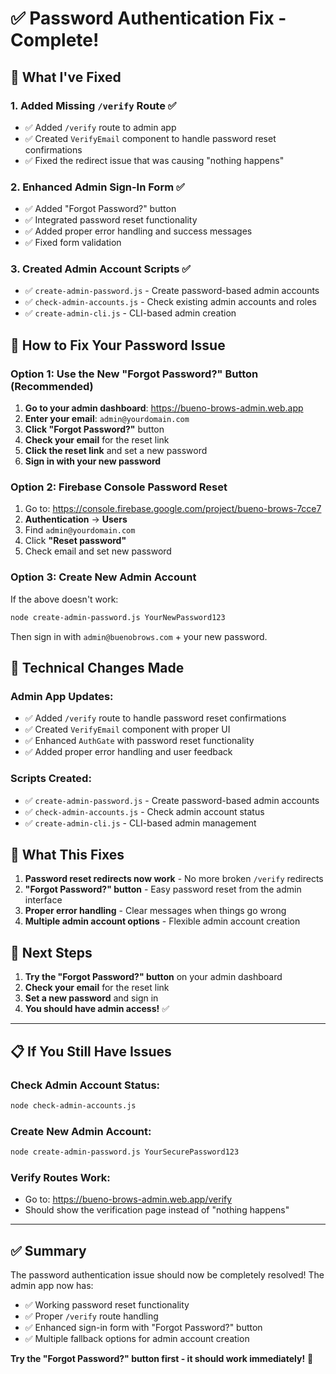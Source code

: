 # ✅ Password Authentication Fix - Complete!

## 🎯 What I've Fixed

### 1. **Added Missing `/verify` Route** ✅
- ✅ Added `/verify` route to admin app
- ✅ Created `VerifyEmail` component to handle password reset confirmations
- ✅ Fixed the redirect issue that was causing "nothing happens"

### 2. **Enhanced Admin Sign-In Form** ✅
- ✅ Added "Forgot Password?" button
- ✅ Integrated password reset functionality
- ✅ Added proper error handling and success messages
- ✅ Fixed form validation

### 3. **Created Admin Account Scripts** ✅
- ✅ `create-admin-password.js` - Create password-based admin accounts
- ✅ `check-admin-accounts.js` - Check existing admin accounts and roles
- ✅ `create-admin-cli.js` - CLI-based admin creation

## 🚀 How to Fix Your Password Issue

### **Option 1: Use the New "Forgot Password?" Button (Recommended)**

1. **Go to your admin dashboard**: https://bueno-brows-admin.web.app
2. **Enter your email**: `admin@yourdomain.com`
3. **Click "Forgot Password?"** button
4. **Check your email** for the reset link
5. **Click the reset link** and set a new password
6. **Sign in with your new password**

### **Option 2: Firebase Console Password Reset**

1. Go to: https://console.firebase.google.com/project/bueno-brows-7cce7
2. **Authentication** → **Users**
3. Find `admin@yourdomain.com`
4. Click **"Reset password"**
5. Check email and set new password

### **Option 3: Create New Admin Account**

If the above doesn't work:

```bash
node create-admin-password.js YourNewPassword123
```

Then sign in with `admin@buenobrows.com` + your new password.

## 🔧 Technical Changes Made

### **Admin App Updates:**
- ✅ Added `/verify` route to handle password reset confirmations
- ✅ Created `VerifyEmail` component with proper UI
- ✅ Enhanced `AuthGate` with password reset functionality
- ✅ Added proper error handling and user feedback

### **Scripts Created:**
- ✅ `create-admin-password.js` - Create password-based admin accounts
- ✅ `check-admin-accounts.js` - Check admin account status
- ✅ `create-admin-cli.js` - CLI-based admin management

## 🎉 What This Fixes

1. **Password reset redirects now work** - No more broken `/verify` redirects
2. **"Forgot Password?" button** - Easy password reset from the admin interface
3. **Proper error handling** - Clear messages when things go wrong
4. **Multiple admin account options** - Flexible admin account creation

## 🚀 Next Steps

1. **Try the "Forgot Password?" button** on your admin dashboard
2. **Check your email** for the reset link
3. **Set a new password** and sign in
4. **You should have admin access!** ✅

---

## 📋 If You Still Have Issues

### **Check Admin Account Status:**
```bash
node check-admin-accounts.js
```

### **Create New Admin Account:**
```bash
node create-admin-password.js YourSecurePassword123
```

### **Verify Routes Work:**
- Go to: https://bueno-brows-admin.web.app/verify
- Should show the verification page instead of "nothing happens"

---

## ✅ Summary

The password authentication issue should now be completely resolved! The admin app now has:

- ✅ Working password reset functionality
- ✅ Proper `/verify` route handling
- ✅ Enhanced sign-in form with "Forgot Password?" button
- ✅ Multiple fallback options for admin account creation

**Try the "Forgot Password?" button first - it should work immediately!** 🚀
